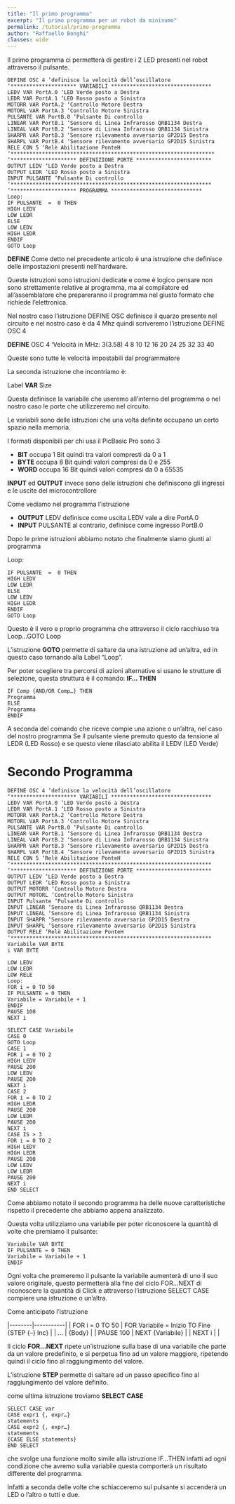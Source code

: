 ```yaml
---
title: "Il primo programma"
excerpt: "Il primo programma per un robot da minisumo"
permalink: /tutorial/primo-programma
author: "Raffaello Bonghi"
classes: wide
---
```


Il primo programma ci permetterà di gestire i 2 LED presenti nel robot attraverso il pulsante.

```basic
DEFINE OSC 4 ‘definisce la velocità dell’oscillatore
‘********************* VARIABILI ********************************
LEDV VAR PortA.0 ‘LED Verde posto a Destra
LEDR VAR PortA.1 ‘LED Rosso posto a Sinistra
MOTORR VAR PortA.2 ‘Controllo Motore Destra
MOTORL VAR PortA.3 ‘Controllo Motore Sinistra
PULSANTE VAR PortB.0 ‘Pulsante Di controllo
LINEAR VAR PortB.1 ‘Sensore di Linea Infrarosso QRB1134 Destra
LINEAL VAR PortB.2 ‘Sensore di Linea Infrarosso QRB1134 Sinistra
SHARPR VAR PortB.3 ‘Sensore rilevamento avversario GP2D15 Destra
SHARPL VAR PortB.4 ‘Sensore rilevamento avversario GP2D15 Sinistra
RELE CON 5 ‘Relè Abilitazione PonteH
‘*****************************************************************
‘********************* DEFINIZIONE PORTE ************************
OUTPUT LEDV ‘LED Verde posto a Destra
OUTPUT LEDR ‘LED Rosso posto a Sinistra
INPUT PULSANTE ‘Pulsante Di controllo
‘****************************************************************
‘********************* PROGRAMMA *****************************
Loop:
IF PULSANTE  =  0 THEN
HIGH LEDV
LOW LEDR
ELSE
LOW LEDV
HIGH LEDR
ENDIF
GOTO Loop
```

**DEFINE** Come detto nel precedente articolo è una istruzione che definisce delle impostazioni presenti nell’hardware.

Queste istruzioni sono istruzioni dedicate e come è logico pensare non sono strettamente relative al programma, ma al compilatore ed all’assemblatore che prepareranno il programma nel giusto formato che richiede l’elettronica.

Nel nostro caso l’istruzione DEFINE OSC definisce il quarzo presente nel circuito e nel nostro caso è da 4 Mhz quindi scriveremo l’istruzione DEFINE OSC 4

**DEFINE** OSC 4 ‘Velocità in MHz: 3(3.58) 4 8 10 12 16 20 24 25 32 33 40

Queste sono tutte le velocità impostabili dal programmatore

La seconda istruzione che incontriamo è:

Label **VAR** Size

Questa definisce la variabile che useremo all’interno del programma o nel nostro caso le porte che utilizzeremo nel circuito.

Le variabili sono delle istruzioni che una volta definite occupano un certo spazio nella memoria.

I formati disponibili per chi usa il PicBasic Pro sono 3

* **BIT** occupa 1 Bit quindi tra valori compresti da 0 a 1
* **BYTE** occupa 8 Bit quindi valori compresi da 0 e 255
* **WORD** occupa 16 Bit quindi valori compresi da 0 a 65535

**INPUT** ed **OUTPUT** invece sono delle istruzioni che definiscono gli ingressi e le uscite del microcontrollore

Come vediamo nel programma l’istruzione
* **OUTPUT** LEDV definisce come uscita LEDV vale a dire PortA.0
* **INPUT** PULSANTE al contrario, definisce come ingresso PortB.0

Dopo le prime istruzioni abbiamo notato che finalmente siamo giunti al programma

Loop:

```basic
IF PULSANTE  =  0 THEN
HIGH LEDV
LOW LEDR
ELSE
LOW LEDV
HIGH LEDR
ENDIF
GOTO Loop
```

Questo è il vero e proprio programma che attraverso il ciclo racchiuso tra Loop…GOTO Loop

L’istruzione **GOTO** permette di saltare da una istruzione ad un’altra, ed in questo caso tornando alla Label “Loop”.

Per poter scegliere tra percorsi di azioni alternative si usano le strutture di selezione, questa struttura è il comando: **IF… THEN**

```basic
IF Comp {AND/OR Comp…} THEN
Programma
ELSE
Programma
ENDIF
```

A seconda del comando che riceve compie una azione o un’altra, nel caso del nostro programma
Se il pulsante viene premuto questo da tensione al LEDR (LED Rosso) e se questo viene rilasciato abilita il LEDV (LED Verde)

# Secondo Programma

```basic
DEFINE OSC 4 ‘definisce la velocità dell’oscillatore
‘********************* VARIABILI ********************************
LEDV VAR PortA.0 ‘LED Verde posto a Destra
LEDR VAR PortA.1 ‘LED Rosso posto a Sinistra
MOTORR VAR PortA.2 ‘Controllo Motore Destra
MOTORL VAR PortA.3 ‘Controllo Motore Sinistra
PULSANTE VAR PortB.0 ‘Pulsante Di controllo
LINEAR VAR PortB.1 ‘Sensore di Linea Infrarosso QRB1134 Destra
LINEAL VAR PortB.2 ‘Sensore di Linea Infrarosso QRB1134 Sinistra
SHARPR VAR PortB.3 ‘Sensore rilevamento avversario GP2D15 Destra
SHARPL VAR PortB.4 ‘Sensore rilevamento avversario GP2D15 Sinistra
RELE CON 5 ‘Relè Abilitazione PonteH
‘****************************************************************
‘********************* DEFINIZIONE PORTE ************************
OUTPUT LEDV ‘LED Verde posto a Destra
OUTPUT LEDR ‘LED Rosso posto a Sinistra
OUTPUT MOTORR ‘Controllo Motore Destra
OUTPUT MOTORL ‘Controllo Motore Sinistra
INPUT Pulsante ‘Pulsante Di controllo
INPUT LINEAR ‘Sensore di Linea Infrarosso QRB1134 Destra
INPUT LINEAL ‘Sensore di Linea Infrarosso QRB1134 Sinistra
INPUT SHARPR ‘Sensore rilevamento avversario GP2D15 Destra
INPUT SHARPL ‘Sensore rilevamento avversario GP2D15 Sinistra
OUTPUT RELE ‘Relè Abilitazione PonteH
‘****************************************************************
Variabile VAR BYTE
i VAR BYTE

LOW LEDV
LOW LEDR
LOW RELE
Loop:
FOR i = 0 TO 50
IF PULSANTE = 0 THEN
Variabile = Variabile + 1
ENDIF
PAUSE 100
NEXT i

SELECT CASE Variabile
CASE 0
GOTO Loop
CASE 1
FOR i = 0 TO 2
HIGH LEDV
PAUSE 200
LOW LEDV
PAUSE 200
NEXT i
CASE 2
FOR i = 0 TO 2
HIGH LEDR
PAUSE 200
LOW LEDR
PAUSE 200
NEXT i
CASE IS > 3
FOR i = 0 TO 2
HIGH LEDV
HIGH LEDR
PAUSE 200
LOW LEDV
LOW LEDR
PAUSE 200
NEXT i
END SELECT
```

Come abbiamo notato il secondo programma ha delle nuove caratteristiche rispetto il precedente che abbiamo appena analizzato.

Questa volta utilizziamo una variabile per poter riconoscere la quantità di volte che premiamo il pulsante:
```
Variabile VAR BYTE
IF PULSANTE = 0 THEN
Variabile = Variabile + 1
ENDIF
```

Ogni volta che premeremo il pulsante la variabile aumenterà di uno il suo valore originale, questo permetterà alla fine del ciclo FOR…NEXT di riconoscere la quantità di Click e attraverso l’istruzione SELECT CASE compiere una istruzione o un’altra.

Come anticipato l’istruzione

|--------|-----------|
| FOR i = 0 TO 50 | FOR Variabile = Inizio TO Fine {STEP {–} Inc} | 
| ... | {Body} |
| PAUSE 100 | NEXT {Variabile} | 
| NEXT i | |

Il ciclo **FOR...NEXT** ripete un’istruzione sulla base di una variabile che parte da un valore predefinito, e si perpetua fino ad un valore maggiore, ripetendo quindi il ciclo fino al raggiungimento del valore.

L’istruzione **STEP** permette di saltare ad un passo specifico fino al raggiungimento del valore definito.

come ultima istruzione troviamo **SELECT CASE**

```
SELECT CASE var
CASE expr1 {, expr…}
statements
CASE expr2 {, expr…}
statements
{CASE ELSE statements}
END SELECT
```

che svolge una funzione molto simile alla istruzione IF…THEN infatti ad ogni condizione che avremo sulla variabile questa comporterà un risultato differente del programma.

Infatti a seconda delle volte che schiacceremo sul pulsante si accenderà un LED o l’altro o tutti e due.